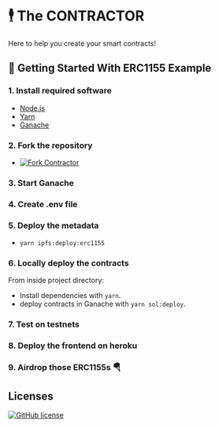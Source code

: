 # 🕴 The CONTRACTOR

Here to help you create your smart contracts!

## 🚀 Getting Started With ERC1155 Example

### 1. Install required software

 * [Node.js](https://nodejs.org/en/download/)
 * [Yarn](https://yarnpkg.com/getting-started/install)
 * [Ganache](https://www.trufflesuite.com/ganache)

### 2. Fork the repository

* [![Fork Contractor](https://img.shields.io/github/forks/alto-io/contractor.svg?style=social&label=Fork%20contractor&maxAge=2592000)](https://GitHub.com/alto-io/contractor/fork)

### 3. Start Ganache

### 4. Create .env file

### 5. Deploy the metadata

* `yarn ipfs:deploy:erc1155`

### 6. Locally deploy the contracts

From inside project directory:
* Install dependencies with `yarn`.
* deploy contracts in Ganache with  `yarn sol:deploy`.


### 7. Test on testnets

### 8. Deploy the frontend on heroku

### 9. Airdrop those ERC1155s 🪂


## Licenses

[![GitHub license](https://img.shields.io/badge/license-MIT-blue.svg?style=for-the-badge)](https://github.com/alto-io/contractor/blob/master/LICENSE)